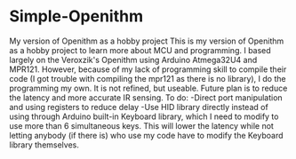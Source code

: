 # Simple-Openithm
My version of Openithm as a hobby project
This is my version of Openithm as a hobby project to learn more about MCU and programming. I based largely on the Veroxzik's Openithm using Arduino Atmega32U4 and MPR121.
However, because of my lack of programming skill to compile their code (I got trouble with compiling the mpr121 as there is no library), I do the programming my own. It is not refined, but useable. Future plan is to reduce the latency and more accurate IR sensing.
To do:
-Direct port manipulation and using registers to reduce delay
-Use HID library directly instead of using through Arduino built-in Keyboard library, which I need to modify to use more than 6 simultaneous keys. This will lower the latency while not letting anybody (if there is) who use my code have to modify the Keyboard library themselves.
